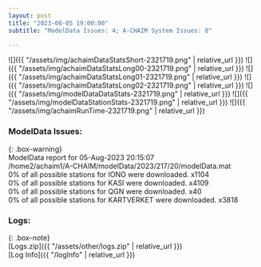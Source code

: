 ```yaml
---
layout: post
title: "2023-08-05 19:00:00"
subtitle: "ModelData Issues: 4; A-CHAIM System Issues: 0"

---
```


![]({{ "/assets/img/achaimDataStatsShort-2321719.png" | relative_url }})
![]({{ "/assets/img/achaimDataStatsLong00-2321719.png" | relative_url }})
![]({{ "/assets/img/achaimDataStatsLong01-2321719.png" | relative_url }})
![]({{ "/assets/img/achaimDataStatsLong02-2321719.png" | relative_url }})
![]({{ "/assets/img/modelDataDataStats-2321719.png" | relative_url }})
![]({{ "/assets/img/modelDataStationStats-2321719.png" | relative_url }})
![]({{ "/assets/img/achaimRunTime-2321719.png" | relative_url }})


### ModelData Issues:  
  
{: .box-warning}  
 ModelData report for 05-Aug-2023 20:15:07   
 /home2/achaim1/A-CHAIM/modelData/2023/217/20/modelData.mat   
 0% of all possible stations for IONO were downloaded. x1104   
 0% of all possible stations for KASI were downloaded. x4109   
 0% of all possible stations for QGN were downloaded. x40   
 0% of all possible stations for KARTVERKET were downloaded. x3818   
  


### Logs:  
  
{: .box-note}  
[Logs.zip]({{ "/assets/other/logs.zip" | relative_url }})  
[Log Info]({{ "/logInfo" | relative_url }})  
